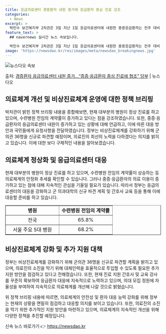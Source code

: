 ```yaml
---
title: 응급의료센터 경증환자 내원 증가에 응급환자 중심 진료 강조
categories:
  - News
excerpt: >
  박민수 보건복지부 2차관은 3일 지난 1일 응급의료센터에 내원한 중증응급환자는 전주 대비 9.2% 감소했고 …
feature_text: >
  ## navernews 실시간 뉴스 속보입니다.

  박민수 보건복지부 2차관은 3일 지난 1일 응급의료센터에 내원한 중증응급환자는 전주 대비 9.2% 감소했고 …
image: 'https://newsdao.kr/res/images/meta/newsdao_breakingnews.jpg'
---
```


![뉴스다오 속보](https://newsdao.kr/res/images/meta/newsdao_breakingnews.jpg)

<p>출처: <a href="https://newsdao.kr/3732" rel="dofollow">경증환자 응급의료센터 내원 증가…“증증·응급환자 중심 진료에 협조” 당부</a> | 뉴스다오</p>

<h2 data-ke-size="size26">의료체계 개선 및 비상진료체계 운영에 대한 정책 브리핑</h2>
<p data-ke-size="size16">박차관이 밝힌 정책 브리핑 내용을 종합해보면, 현재 대부분의 병원이 정상 진료를 하고 있으며, 수련병원 전임의 계약률이 증가하고 있다는 점을 강조하였습니다. 또한, 중증·응급환자의 응급의료센터 내원이 증가하고 있는 상황에 대해 언급하고, 이에 따른 대응 방안과 국민들에게 요청사항을 전달하였습니다. 정부는 비상진료체계를 강화하기 위해 군의관 36명을 신규로 파견할 예정이며, 의료진의 최선의 노력을 다하겠다는 의지를 밝히고 있습니다. 이에 대한 보다 구체적인 내용을 알아보겠습니다.</p>

<h2 data-ke-size="size26">의료체계 정상화 및 응급의료센터 대응</h2>
<p data-ke-size="size16">현재 대부분의 병원이 정상 진료를 하고 있으며, 수련병원 전임의 계약률이 상승하는 등 의료체계의 안정화 추세를 확인할 수 있습니다. 그러나 중증·응급환자의 의료 이용이 증가하고 있는 점에 대해 지속적인 관심을 기울일 필요가 있습니다. 따라서 정부는 응급의료센터의 대응을 강화하고 군 의과대학의 신규 파견 계획 및 간호사 교육 등을 통해 이에 대응할 준비를 하고 있습니다.</p>

<table style="width: 100%;" border="1">
<tbody>
<tr>
<td style="text-align: center; width: 50%;"><b>병원</b></td>
<td style="text-align: center; width: 50%;"><b>수련병원 전임의 계약률</b></td>
</tr>
<tr>
<td style="text-align: center; width: 50%;">전국</td>
<td style="text-align: center; width: 50%;">65.8%</td>
</tr>
<tr>
<td style="text-align: center; width: 50%;">서울 주요 5대 병원</td>
<td style="text-align: center; width: 50%;">68.2%</td>
</tr>
</tbody>
</table>

<h2 data-ke-size="size26">비상진료체계 강화 및 추가 지원 대책</h2>
<p data-ke-size="size16">정부는 비상진료체계를 강화하기 위해 군의관 36명을 신규로 파견할 계획을 밝히고 있으며, 의료진의 소진을 막기 위해 대체인력을 효율적으로 투입할 수 있도록 필요한 추가 지원 방안을 점검하고 있다고 전해졌습니다. 또한, 현재 진료 지원 간호사 및 교육 강사를 꾸준히 확보하여 응급환자 대응에 지속적으로 노력하고 있으며, 의대 모집 정원에 자율성을 부여하여 지속적으로 의료체계를 개선해 나갈 것으로 밝혔습니다.</p>

<p data-ke-size="size16">위 정책 브리핑 내용에 따르면, 의료체계의 안전성 및 환자 대응 능력 강화를 위해 정부는 현재의 상황을 면밀히 점검하고 대응할 의지를 보이고 있습니다. 또한, 의료진의 소진을 막기 위한 추가적인 지원 방안을 마련하고 있으며, 의료체계의 지속적인 개선을 위해 다양한 정책을 추진할 예정입니다.</p>
 

신속 뉴스 바로가기 👉 <a href="https://newsdao.kr" rel="dofollow">https://newsdao.kr</a>


